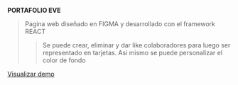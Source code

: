 **PORTAFOLIO EVE**

>Pagina web diseñado en FIGMA y desarrollado con el framework REACT
>>Se puede crear, eliminar y dar like colaboradores para luego ser representado en tarjetas. Asi mismo se puede personalizar el color de fondo

[Visualizar demo](https://portafolio-beryl-delta.vercel.app/)